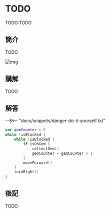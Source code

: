 # TODO

TODO:TODO

## 簡介

TODO

![img](https://imagedelivery.net/cdkaXPuFls5qlrh3GM4hfA/58b2fcf6-f8ec-4b8d-83a3-09ea7d69a400/public)

## 講解

TODO

## 解答

--8<-- "docs/snippets/danger-do-it-yourself.txt"

```swift linenums="1"
var gemCounter = 0
while !isBlocked {
    while !isBlocked {
        if isOnGem {
            collectGem()
            gemCounter = gemCounter + 1
        }
        moveForward()
    }
    turnRight()
}
```

## 後記

TODO

